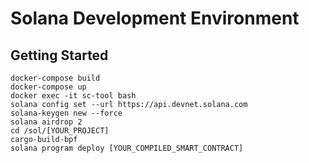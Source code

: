 # Solana Development Environment

## Getting Started

```
docker-compose build
docker-compose up
docker exec -it sc-tool bash
solana config set --url https://api.devnet.solana.com
solana-keygen new --force
solana airdrop 2
cd /sol/[YOUR_PROJECT]
cargo-build-bpf
solana program deploy [YOUR_COMPILED_SMART_CONTRACT]
```